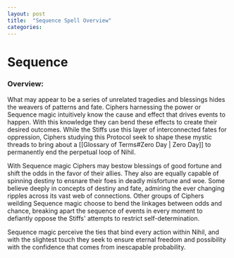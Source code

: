 ```yaml
---
layout: post
title:  "Sequence Spell Overview"
categories: 
---
```

# Sequence 
### Overview:
What may appear to be a series of unrelated tragedies and blessings hides the weavers of patterns and fate. Ciphers harnessing the power or Sequence magic intuitively know the cause and effect that drives events to happen. With this knowledge they can bend these effects to create their desired outcomes. While the Stiffs use this layer of interconnected fates for oppression, Ciphers studying this Protocol seek to shape these mystic threads to bring about a [[Glossary of Terms#Zero Day | Zero Day]] to permanently end the perpetual loop of Nihil. 

With Sequence magic Ciphers may bestow blessings of good fortune and shift the odds in the favor of their allies. They also are equally capable of spinning destiny to ensnare their foes in deadly misfortune and woe. Some believe deeply in concepts of destiny and fate, admiring the ever changing ripples across its vast web of connections. Other groups of Ciphers weilding Sequence magic choose to bend the linkages between odds and chance, breaking apart the sequence of events in every moment to defiantly oppose the Stiffs' attempts to restrict self-determination. 

Sequence magic perceive the ties that bind every action within Nihil, and with the slightest touch they seek to ensure eternal freedom and possibility with the confidence that comes from inescapable probability. 

<!--
### Domains:
- #### Boundary
- #### Funneling
- #### Listener
- #### Parameters
- #### Recursion 
-->


